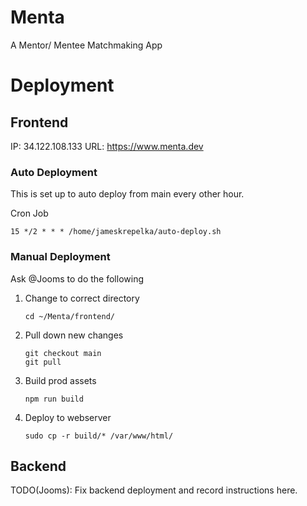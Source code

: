 # Menta
A Mentor/ Mentee Matchmaking App

# Deployment

## Frontend

IP: 34.122.108.133
URL: https://www.menta.dev

### Auto Deployment

This is set up to auto deploy from main every other hour.

Cron Job
```shell
15 */2 * * * /home/jameskrepelka/auto-deploy.sh
```

### Manual Deployment

Ask @Jooms to do the following

1. Change to correct directory
   ```shell
   cd ~/Menta/frontend/
   ```
2. Pull down new changes
   ```shell
   git checkout main
   git pull
   ```
3. Build prod assets
   ```shell
   npm run build
   ```
4. Deploy to webserver
   ```shell
   sudo cp -r build/* /var/www/html/
   ```

## Backend

TODO(Jooms): Fix backend deployment and record instructions here.